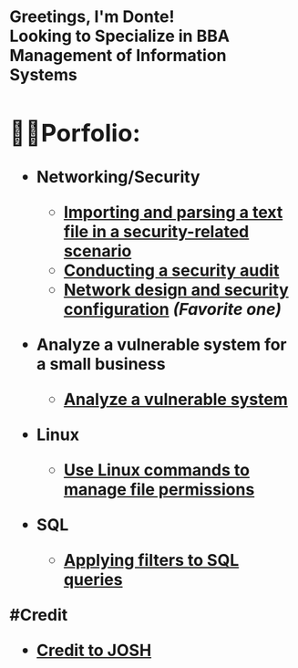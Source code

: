 <h1>Greetings, I'm Donte! <br/><a>Looking to Specialize in BBA Management of Information Systems
<h2>👨‍💻Porfolio:</h2>
  
- <b>Networking/Security </b>
  - [Importing and parsing a text file in a security-related scenario](https://github.com/DonteMar/Documenting-Incidents)
  - [Conducting a security audit](https://github.com/joshmadakor1/EncrypterPOC)
  - [Network design and security configuration](https://github.com/DonteMar/NET/tree/main) <b><i>(Favorite one)</b></i>
  
- <b>Analyze a vulnerable system for a small business </b>

  - [Analyze a vulnerable system](https://github.com/DonteMar/Vulnerability-Assessment)
    
- <b>Linux</b>
  - [Use Linux commands to manage file permissions](https://github.com/DonteMar/Linux)

- <b>SQL</b>
  - [Applying filters to SQL queries](https://github.com/DonteMar/SQL)

#Credit
  - [Credit to JOSH](https://github.com/joshmadakor1)
